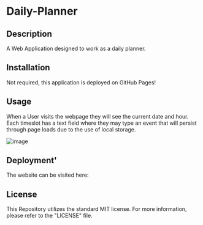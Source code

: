 # Daily-Planner

## Description

A Web Application designed to work as a daily planner.

## Installation

Not required, this application is deployed on GitHub Pages!

## Usage

When a User visits the webpage they will see the current date and hour. Each timeslot has a text field where they may type an event that will
persist through page loads due to the use of local storage.

![image](https://github.com/Austin-Marlatt/Daily-Planner/assets/148661094/5af35bc4-dce5-4ded-b96a-a00ad24a7dfa)

## Deployment'

The website can be visited here: 

## License

This Repository utilizes the standard MIT license.
For more information, please refer to the "LICENSE" file.
